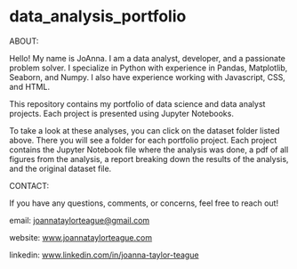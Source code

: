 # data_analysis_portfolio

ABOUT:

Hello! My name is JoAnna. I am a data analyst, developer, and a passionate problem solver. I specialize in Python with experience in Pandas, Matplotlib, Seaborn, and Numpy. I also have experience working with Javascript, CSS, and HTML.

This repository contains my portfolio of data science and data analyst projects. Each project is presented using Jupyter Notebooks. 

To take a look at these analyses, you can click on the dataset folder listed above. There you will see a folder for each portfolio project. Each project contains the Jupyter Notebook file where the analysis was done, a pdf of all figures from the analysis, a report breaking down the results of the analysis, and the original dataset file. 


CONTACT: 

If you have any questions, comments, or concerns, feel free to reach out!

email: joannataylorteague@gmail.com

website: www.joannataylorteague.com

linkedin: www.linkedin.com/in/joanna-taylor-teague

